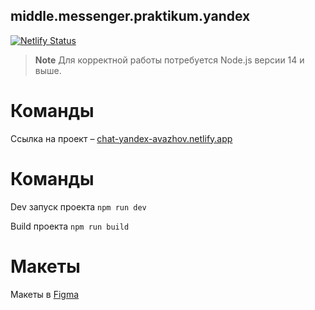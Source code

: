 ## middle.messenger.praktikum.yandex

[![Netlify Status](https://api.netlify.com/api/v1/badges/4d53d2d5-5bcb-4da6-bb21-2d625ed399b2/deploy-status)](https://app.netlify.com/sites/mellifluous-piroshki-f29470/deploys)

> **Note**
> Для корректной работы потребуется Node.js версии 14 и выше.

# Команды
Ссылка на проект – [chat-yandex-avazhov.netlify.app](https://chat-yandex-avazhov.netlify.app)

# Команды

Dev запуск проекта
```npm run dev```

Build проекта
```npm run build```

# Макеты

Макеты в [Figma](https://www.figma.com/proto/dTsFaXsd4ArMxY9AZ06OTz/Untitled?node-id=1%3A682&scaling=min-zoom&page-id=0%3A1)
